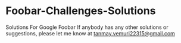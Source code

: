 # Foobar-Challenges-Solutions
Solutions For Google Foobar
If anybody has any other solutions or suggestions, please let me know at tanmay.vemuri22315@gmail.com
